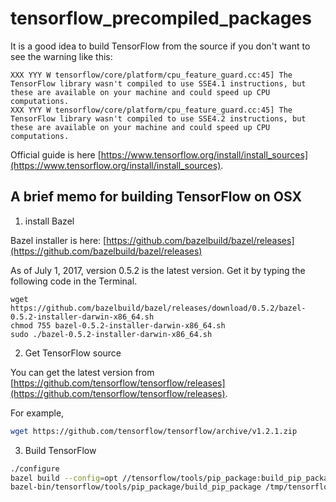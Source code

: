 # tensorflow_precompiled_packages
It is a good idea to build TensorFlow from the source 
if you don't want to see the warning like this: 
```
XXX YYY W tensorflow/core/platform/cpu_feature_guard.cc:45] The TensorFlow library wasn't compiled to use SSE4.1 instructions, but these are available on your machine and could speed up CPU computations.
XXX YYY W tensorflow/core/platform/cpu_feature_guard.cc:45] The TensorFlow library wasn't compiled to use SSE4.2 instructions, but these are available on your machine and could speed up CPU computations.
```

Official guide is here [https://www.tensorflow.org/install/install_sources](https://www.tensorflow.org/install/install_sources).

## A brief memo for building TensorFlow on OSX

1. install Bazel

Bazel installer is here: [https://github.com/bazelbuild/bazel/releases](https://github.com/bazelbuild/bazel/releases)

As of July 1, 2017, version 0.5.2 is the latest version.
Get it by typing the following code in the Terminal.
```
wget https://github.com/bazelbuild/bazel/releases/download/0.5.2/bazel-0.5.2-installer-darwin-x86_64.sh
chmod 755 bazel-0.5.2-installer-darwin-x86_64.sh
sudo ./bazel-0.5.2-installer-darwin-x86_64.sh
```

2. Get TensorFlow source

You can get the latest version from [https://github.com/tensorflow/tensorflow/releases](https://github.com/tensorflow/tensorflow/releases).

For example, 
```bash
wget https://github.com/tensorflow/tensorflow/archive/v1.2.1.zip
```

3. Build TensorFlow 

```bash
./configure
bazel build --config=opt //tensorflow/tools/pip_package:build_pip_package
bazel-bin/tensorflow/tools/pip_package/build_pip_package /tmp/tensorflow_pkg
```
